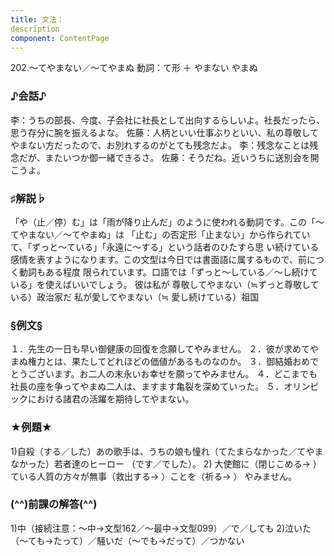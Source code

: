 ```yaml
---
title: 文法：
description
component: ContentPage
---
```



202.～てやまない／～てやまぬ
動詞：て形 ＋ やまない
やまぬ
### ♪会話♪
李：うちの部長、今度、子会社に社長として出向するらしいよ。社長だったら、思う存分に腕を振えるよな。 佐藤：人柄といい仕事ぶりといい、私の尊敬してやまない方だったので、お別れするのがとても残念だよ。
李：残念なことは残念だが、またいつか御一緒できるさ。
佐藤：そうだね。近いうちに送別会を開こうよ。
### ♯解説♭
「や（止／停）む」は「雨が降り止んだ」のように使われる動詞です。この「～てやまない／～てやまぬ」は 「止む」の否定形「止まない」から作られていて、「ずっと～ている」「永遠に～する」という話者のひたすら思 い続けている感情を表すようになります。この文型は今日では書面語に属するもので、前につく動詞もある程度 限られています。口語では「ずっと～している／～し続けている」を使えばいいでしょう。
彼は私が 尊敬してやまない（≒ずっと尊敬している）政治家だ 私が愛してやまない（≒ 愛し続けている）祖国
### §例文§
１．先生の一日も早い御健康の回復を念願してやみません。
２．彼が求めてやまぬ権力とは、果たしてどれほどの価値があるものなのか。
３．御結婚おめでとうございます。お二人の末永いお幸せを願ってやみません。
４．どこまでも社長の座を争ってやまぬ二人は、ますます亀裂を深めていった。
５．オリンピックにおける諸君の活躍を期待してやまない。
### ★例題★
1)自殺（する／した）あの歌手は、うちの娘も憧れ（てたまらなかった／てやまなかった）若者達のヒーロー
（です／でした）。
2) 大使館に（閉じこめる→ ）ている人質の方々が無事（救出する→ ）ことを（祈る→ ）
やみません。
### (^^)前課の解答(^^)
1)中（接続注意：～中→文型162／～最中→文型099）／で／しても
2)泣いた（～ても→たって）／騒いだ（～でも→だって）／つかない
